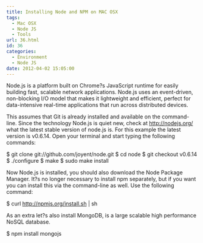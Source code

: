 ```yaml
---
title: Installing Node and NPM on MAC OSX
tags:
  - Mac OSX
  - Node JS
  - Tools
url: 36.html
id: 36
categories:
  - Environment
  - Node JS
date: 2012-04-02 15:05:00
---
```


Node.js is a platform built on Chrome?s JavaScript runtime for easily building fast, scalable network applications. Node.js uses an event-driven, non-blocking I/O model that makes it lightweight and efficient, perfect for data-intensive real-time applications that run across distributed devices.

This assumes that Git is already installed and available on the command-line. Since the technology Node.js is quiet new, check at http://nodejs.org/ what the latest stable version of node.js is. For this example the latest version is v0.6.14. Open your terminal and start typing the following commands:

$ git clone git://github.com/joyent/node.git
$ cd node
$ git checkout v0.6.14
$ ./configure
$ make
$ sudo make install

Now Node.js is installed, you should also download the Node Package Manager. It?s no longer necessary to install npm separately, but if you want you can install this via the command-line as well. Use the following command:

$ curl http://npmjs.org/install.sh | sh

As an extra let?s also install MongoDB, is a large scalable high performance NoSQL database.

$ npm install mongojs